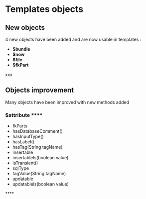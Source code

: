 # Templates objects

## New objects

4 new objects have been added and are now usable in templates : 

* **$bundle** 
* **$now**
* **$file**
* **$fkPart**

xxx



## Objects improvement

Many objects have been improved with new methods added

### $attribute ****

* fkParts 
* hasDatabaseComment\(\) 
* hasInputType\(\) 
* hasLabel\(\) 
* hasTag\(String tagName\) 
* insertable 
* insertableIs\(boolean value\) 
* isTransient\(\) 
* sqlType 
* tagValue\(String tagName\) 
* updatable 
* updatableIs\(boolean value\)

\*\*\*\*

